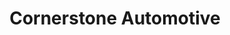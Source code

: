 ---
title: "Cornerstone Automotive"
url: /black-canyon-city/cornerstone-automotive/
shop: Autowerkstatt
---